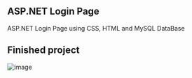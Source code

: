 ## ASP.NET Login Page
ASP.NET Login Page using CSS, HTML and MySQL DataBase
## Finished project

![image](https://user-images.githubusercontent.com/109627707/198378012-31f7e63e-0b10-4418-a1e5-3921e1f1bc97.png)

